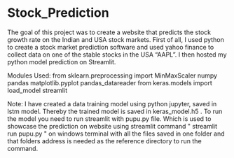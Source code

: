 # Stock_Prediction
The goal of this project was to create a website that predicts the stock growth rate on the Indian and USA stock markets. First of all, I used python to create a stock market prediction software and used yahoo finance to collect data on one of the stable stocks in the USA “AAPL”. I then hosted my python model prediction on Streamlit.

Modules Used: 
from sklearn.preprocessing import MinMaxScaler 
numpy 
pandas 
matplotlib.pyplot 
pandas_datareader 
from keras.models import load_model 
streamlit

Note: 
I have created a data training model using python jupyter, saved in lstm model.
Thereby the trained model is saved in keras_model.h5 .
To run the model you need to run streamlit with pupu.py file. Which is used to showcase the prediction on website using streamlit command " streamlit run pupu.py " on windows terminal with all the files saved in one folder and that folders address is needed as the reference directory to run the command.
